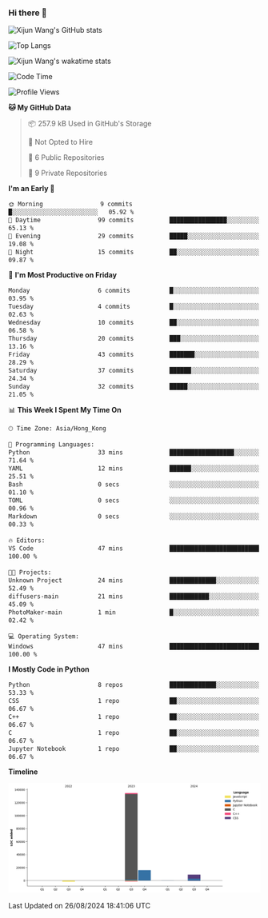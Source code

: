 ### Hi there 👋

![Xijun Wang's GitHub stats](https://github-readme-stats.vercel.app/api?username=kopper-xdu&show_icons=true&bg_color=00000000)

![Top Langs](https://github-readme-stats.vercel.app/api/top-langs/?username=kopper-xdu&size_weight=0.5&count_weight=0.5&exclude_repo=homepage,kopper-xdu.github.io&layout=compact)


![Xijun Wang's wakatime stats](https://github-readme-stats.vercel.app/api/wakatime?username=kopper)

<!--START_SECTION:waka-->
![Code Time](http://img.shields.io/badge/Code%20Time-264%20hrs%2056%20mins-blue)

![Profile Views](http://img.shields.io/badge/Profile%20Views-0-blue)

**🐱 My GitHub Data** 

> 📦 257.9 kB Used in GitHub's Storage 
 > 
> 🚫 Not Opted to Hire
 > 
> 📜 6 Public Repositories 
 > 
> 🔑 9 Private Repositories 
 > 
**I'm an Early 🐤** 

```text
🌞 Morning                9 commits           █░░░░░░░░░░░░░░░░░░░░░░░░   05.92 % 
🌆 Daytime                99 commits          ████████████████░░░░░░░░░   65.13 % 
🌃 Evening                29 commits          █████░░░░░░░░░░░░░░░░░░░░   19.08 % 
🌙 Night                  15 commits          ██░░░░░░░░░░░░░░░░░░░░░░░   09.87 % 
```
📅 **I'm Most Productive on Friday** 

```text
Monday                   6 commits           █░░░░░░░░░░░░░░░░░░░░░░░░   03.95 % 
Tuesday                  4 commits           █░░░░░░░░░░░░░░░░░░░░░░░░   02.63 % 
Wednesday                10 commits          ██░░░░░░░░░░░░░░░░░░░░░░░   06.58 % 
Thursday                 20 commits          ███░░░░░░░░░░░░░░░░░░░░░░   13.16 % 
Friday                   43 commits          ███████░░░░░░░░░░░░░░░░░░   28.29 % 
Saturday                 37 commits          ██████░░░░░░░░░░░░░░░░░░░   24.34 % 
Sunday                   32 commits          █████░░░░░░░░░░░░░░░░░░░░   21.05 % 
```


📊 **This Week I Spent My Time On** 

```text
🕑︎ Time Zone: Asia/Hong_Kong

💬 Programming Languages: 
Python                   33 mins             ██████████████████░░░░░░░   71.64 % 
YAML                     12 mins             ██████░░░░░░░░░░░░░░░░░░░   25.51 % 
Bash                     0 secs              ░░░░░░░░░░░░░░░░░░░░░░░░░   01.10 % 
TOML                     0 secs              ░░░░░░░░░░░░░░░░░░░░░░░░░   00.96 % 
Markdown                 0 secs              ░░░░░░░░░░░░░░░░░░░░░░░░░   00.33 % 

🔥 Editors: 
VS Code                  47 mins             █████████████████████████   100.00 % 

🐱‍💻 Projects: 
Unknown Project          24 mins             █████████████░░░░░░░░░░░░   52.49 % 
diffusers-main           21 mins             ███████████░░░░░░░░░░░░░░   45.09 % 
PhotoMaker-main          1 min               █░░░░░░░░░░░░░░░░░░░░░░░░   02.42 % 

💻 Operating System: 
Windows                  47 mins             █████████████████████████   100.00 % 
```

**I Mostly Code in Python** 

```text
Python                   8 repos             █████████████░░░░░░░░░░░░   53.33 % 
CSS                      1 repo              ██░░░░░░░░░░░░░░░░░░░░░░░   06.67 % 
C++                      1 repo              ██░░░░░░░░░░░░░░░░░░░░░░░   06.67 % 
C                        1 repo              ██░░░░░░░░░░░░░░░░░░░░░░░   06.67 % 
Jupyter Notebook         1 repo              ██░░░░░░░░░░░░░░░░░░░░░░░   06.67 % 
```



**Timeline**

![Lines of Code chart](https://raw.githubusercontent.com/kopper-xdu/kopper-xdu/main/assets/bar_graph.png)


 Last Updated on 26/08/2024 18:41:06 UTC
<!--END_SECTION:waka-->

<!--
**kopper-xdu/kopper-xdu** is a ✨ _special_ ✨ repository because its `README.md` (this file) appears on your GitHub profile.

Here are some ideas to get you started:

- 🔭 I’m currently working on ...
- 🌱 I’m currently learning ...
- 👯 I’m looking to collaborate on ...
- 🤔 I’m looking for help with ...
- 💬 Ask me about ...
- 📫 How to reach me: ...
- 😄 Pronouns: ...
- ⚡ Fun fact: ...
-->
